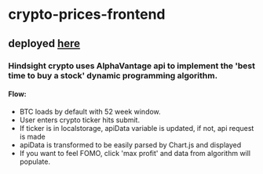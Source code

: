 # crypto-prices-frontend

## deployed [here](https://devpalacio.github.io/crypto-prices-frontend/)

### Hindsight crypto uses AlphaVantage api to implement the 'best time to buy a stock' dynamic programming algorithm.

#### Flow:
- BTC loads by default with 52 week window.
- User enters crypto ticker hits submit.
- If ticker is in localstorage, apiData variable is updated, if not, api request is made
- apiData is transformed to be easily parsed by Chart.js and displayed
- If you want to feel FOMO, click 'max profit' and data from algorithm will populate.
